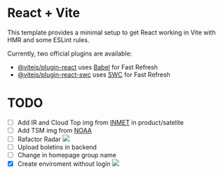 # React + Vite

This template provides a minimal setup to get React working in Vite with HMR and some ESLint rules.

Currently, two official plugins are available:

- [@vitejs/plugin-react](https://github.com/vitejs/vite-plugin-react/blob/main/packages/plugin-react/README.md) uses [Babel](https://babeljs.io/) for Fast Refresh
- [@vitejs/plugin-react-swc](https://github.com/vitejs/vite-plugin-react-swc) uses [SWC](https://swc.rs/) for Fast Refresh

# TODO

- [ ] Add IR and Cloud Top img from [INMET](https://satelite.inmet.gov.br/) in product/satelite
- [ ] Add TSM img from [NOAA](http://psl.noaaa.gov/map/images/sst/sst_daily.gif)
- [ ] Rafactor Radar ![](https://via.placeholder.com/15/f03c15/000000?text=)
- [ ] Upload boletins in backend
- [ ] Change in homepage group name
- [x] Create enviroment without login ![](https://via.placeholder.com/15/f03c15/000000?text=)